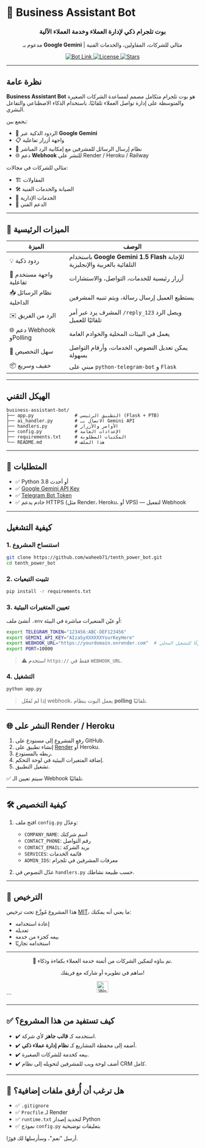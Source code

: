 # 🤖 Business Assistant Bot

<div align="center">

  <h3>بوت تلجرام ذكي لإدارة العملاء وخدمة العملاء الآلية</h3>
  <p>مدعوم بـ <strong>Google Gemini</strong> | مثالي للشركات، المقاولين، والخدمات الفنية</p>

  <a href="https://t.me/Ponamohabot" target="_blank">
    <img src="https://img.shields.io/badge/Telegram-Bot-blue?logo=telegram" alt="Bot Link">
  </a>
  <a href="https://github.com/waheeb71/tenth_power_bot/blob/main/LICENSE">
    <img src="https://img.shields.io/badge/License-MIT-green.svg" alt="License">
  </a>
  <a href="https://github.com/waheeb71/tenth_power_bot/stargazers">
    <img src="https://img.shields.io/github/stars/waheeb71/tenth_power_bot?style=social" alt="Stars">
  </a>
</div>

---

##  نظرة عامة

**Business Assistant Bot** هو بوت تلجرام متكامل مصمم لمساعدة الشركات الصغيرة والمتوسطة على إدارة تواصل العملاء تلقائيًا، باستخدام الذكاء الاصطناعي والتفاعل البشري.

يجمع بين:
- 💬 الردود الذكية عبر **Google Gemini**
- 📋 واجهة أزرار تفاعلية
- 📩 نظام إرسال الرسائل للمشرفين مع إمكانية الرد المباشر
- 🌐 دعم **Webhook** للنشر على Render / Heroku / Railway

مثالي للشركات في مجالات:
- 🏗️ المقاولات
- 🛠️ الصيانة والخدمات الفنية
- 🏢 الخدمات الإدارية
- 🔧 الدعم الفني

---

## 🚀 الميزات الرئيسية

| الميزة | الوصف |
|-------|-------|
| 💡 ردود ذكية | باستخدام **Google Gemini 1.5 Flash** للإجابة التلقائية بالعربية والإنجليزية |
| 📱 واجهة مستخدم تفاعلية | أزرار رئيسية للخدمات، التواصل، والاستشارات |
| 📥 نظام الرسائل الداخلية | يستطيع العميل إرسال رسالة، ويتم تنبيه المشرفين |
| ✉️ الرد من الفريق | المشرف يرد عبر أمر `/reply_123` ويصل الرد تلقائيًا للعميل |
| 🌐 دعم Webhook وPolling | يعمل في البيئات المحلية والخوادم العامة |
| 🔧 سهل التخصيص | يمكن تعديل النصوص، الخدمات، وأرقام التواصل بسهولة |
| 📦 خفيف وسريع | مبني على `python-telegram-bot` و `Flask` |

---


##  الهيكل التقني

```
business-assistant-bot/
├── app.py               # التطبيق الرئيسي (Flask + PTB)
├── ai_handler.py        # الاتصال بـ Gemini API
├── handlers.py          # الأوامر والأزرار
├── config.py            # الإعدادات العامة
├── requirements.txt     # المكتبات المطلوبة
└── README.md            # هذا الملف
```

---

## 🔧 المتطلبات

- ✅ Python 3.8 أو أحدث
- ✅ [Google Gemini API Key](https://aistudio.google.com/app/apikey)
- ✅ [Telegram Bot Token](https://t.me/BotFather)
- ✅ خادم يدعم HTTPS (مثل Render، Heroku، أو VPS) — لتفعيل Webhook

---

##  كيفية التشغيل

### 1. استنساخ المشروع
```bash
git clone https://github.com/waheeb71/tenth_power_bot.git
cd tenth_power_bot
```

### 2. تثبيت التبعيات
```bash
pip install -r requirements.txt
```

### 3. تعيين المتغيرات البيئية

أنشئ ملف `.env` أو عيّن المتغيرات مباشرة في البيئة:

```bash
export TELEGRAM_TOKEN="123456:ABC-DEF123456"
export GEMINI_API_KEY="AIzaSyXXXXXXYourKeyHere"
export WEBHOOK_URL="https://yourdomain.onrender.com"  # اتركه فارغًا للتشغيل المحلي
export PORT=10000
```

> ⚠️ استخدم `https://` فقط في `WEBHOOK_URL`.

### 4. التشغيل
```bash
python app.py
```

> إذا لم تُفعّل webhook، يعمل البوت بنظام **polling** تلقائيًا.

---

## 🌐 النشر على Render / Heroku

1. رفع المشروع إلى مستودع على GitHub.
2. إنشاء تطبيق على [Render](https://render.com) أو Heroku.
3. ربطه بالمستودع.
4. إضافة المتغيرات البيئية في لوحة التحكم.
5. تشغيل التطبيق.

✅ سيتم تعيين الـ Webhook تلقائيًا.

---

## 🛠️ كيفية التخصيص

1. افتح ملف `config.py` وعدّل:
   - `COMPANY_NAME`: اسم شركتك
   - `CONTACT_PHONE`: رقم التواصل
   - `CONTACT_EMAIL`: بريد الشركة
   - `SERVICES`: قائمة الخدمات
   - `ADMIN_IDS`: معرفات المشرفين في تلجرام

2. عدّل النصوص في `handlers.py` حسب طبيعة نشاطك.

---

## 📄 الترخيص

هذا المشروع مُوزَّع تحت ترخيص [MIT](LICENSE)، ما يعني أنه يمكنك:
- إعادة استخدامه
- تعديله
- بيعه كجزء من خدمة
- استخدامه تجاريًا

---

<div align="center">
  <p>🚀 تم بناؤه لتمكين الشركات من أتمتة خدمة العملاء بكفاءة وذكاء.</p>
  <p>ساهم في تطويره أو شاركه مع فريقك!</p>
  <img src="https://img.icons8.com/ios-filled/50/000000/globe.png" alt="World" width="30"/>
</div>
```

---

## ✅ كيف تستفيد من هذا المشروع؟

- ✔️ استخدمه كـ **قالب جاهز** لأي شركة.
- ✔️ أضفه إلى محفظة المشاريع كـ **نظام إدارة عملاء ذكي**.
- ✔️ بيعه كخدمة للشركات الصغيرة.
- ✔️ أضف لوحة ويب للمشرفين لتحويله إلى نظام CRM كامل.

---

## 📎 هل ترغب أن أُرفق ملفات إضافية؟

- ✅ `.gitignore`
- ✅ `Procfile` لـ Render
- ✅ `runtime.txt` لتحديد إصدار Python
- ✅ نموذج `config.py` بتعليقات توضيحية

أرسل "نعم"، وسأرسلها لك فورًا.

